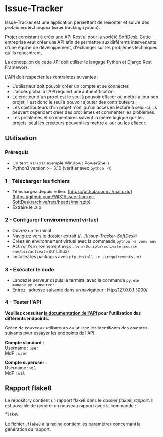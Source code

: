 # Issue-Tracker

Issue-Tracker est une application permettant de remonter et suivre des 
problèmes techniques (issue tracking system).

Projet consistant à créer une API Restful pour la société SoftDesk.
Cette entreprise veut créer une API afin de permettre aux différents
intervenants d'une équipe de développement, d'échanger sur les problèmes 
techniques qu'ils rencontrent.

La conception de cette API doit utiliser le langage Python et Django Rest
Framework.

L'API doit respecter les contraintes suivantes :

* L'utilisateur doit pouvoir créer un compte et se connecter.
* L'accès global à l'API requiert une authentification.
* Le créateur d'un projet est le seul à pouvoir effacer ou mettre à jour son
  projet, il est donc le seul à pouvoir ajouter des contributeurs.
* Les contributeurs d'un projet n'ont qu'un accès en lecture à celui-ci, ils
  peuvent cependant créer des problèmes et commenter les problèmes.
* Les problèmes et commentaires suivent la même logique que les projets, seul
  les créateurs
  peuvent les mettre à jour ou les effacer.

## Utilisation

### Prérequis

* Un terminal (par exemple Windows PowerShell)
* Python3 version >= 3.10 (vérifier avec `python -V`)

### 1 - Télécharger les fichiers

* Téléchargez depuis le lien:
  [https://github.com/.../main.zip](https://github.com/Wil31/Issue-Tracker-SoftDesk/archive/refs/heads/main.zip)
* Extraire le .zip

### 2 - Configurer l'environnement virtuel

* Ouvrez un terminal
* Naviguez vers le dossier extrait _([...]\Issue-Tracker-SoftDesk)_
* Créez un environnement virtuel avec la commande `python -m venv env`
* Activer l'environnement
  avec `.\env\Scripts\activate` (`source env/bin/activate` sur Linux)
* Installez les packages avec `pip install -r .\requirements.txt`

### 3 - Exécuter le code

* Lancez le serveur depuis le terminal avec la
  commande `py.exe manage.py runserver`
* Entrez l'adresse suivante dans un navigateur : [http:/127.0.0.1:8000/]()

### 4 - Tester l'API

**Veuillez consulter [la documentation de l'API](https://documenter.getpostman.com/view/19642426/Uz5AtKbq)
pour l'utilisation des différents endpoints.**

Créez de nouveaux utilisateurs ou utilisez les identifiants des comptes 
suivants pour essayer les endpoints de l'API.

**Compte standard :**  
Username : `user`  
MdP : `user`

**Compte superuser :**  
Username : `wil`  
MdP : `wil`

## Rapport flake8

Le repository contient un rapport flake8 dans le dossier _flake8_rapport_.
Il est possible de générer un nouveau rapport avec la commande :

```bash
flake8
```

Le fichier ```.flake8``` à la racine contient les paramètres concernant la
génération du rapport.
